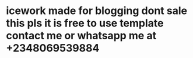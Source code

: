# icework made for blogging dont sale this pls it is free to use template contact me or whatsapp me at +2348069539884
